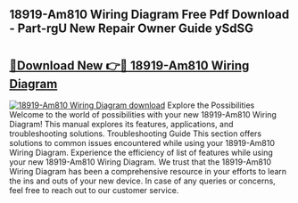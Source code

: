 ## 18919-Am810 Wiring Diagram Free Pdf Download - Part-rgU New Repair Owner Guide ySdSG

# <h2><a href="http://dfse70.blite.top/?on=18919-Am810+Wiring+Diagram">🔗Download New 👉🔴 18919-Am810 Wiring Diagram</a></h2>

[![18919-Am810 Wiring Diagram download](https://i.imgur.com/lujVjoI.png)](http://dfse70.blite.top/?on=18919-Am810+Wiring+Diagram)
Explore the Possibilities Welcome to the world of possibilities with your new 18919-Am810 Wiring Diagram! This manual explores its features, applications, and troubleshooting solutions. Troubleshooting Guide This section offers solutions to common issues encountered while using your 18919-Am810 Wiring Diagram. Experience the efficiency of list of features while using your new 18919-Am810 Wiring Diagram. We trust that the 18919-Am810 Wiring Diagram has been a comprehensive resource in your efforts to learn the ins and outs of your new device. In case of any queries or concerns, feel free to reach out to our customer service.
